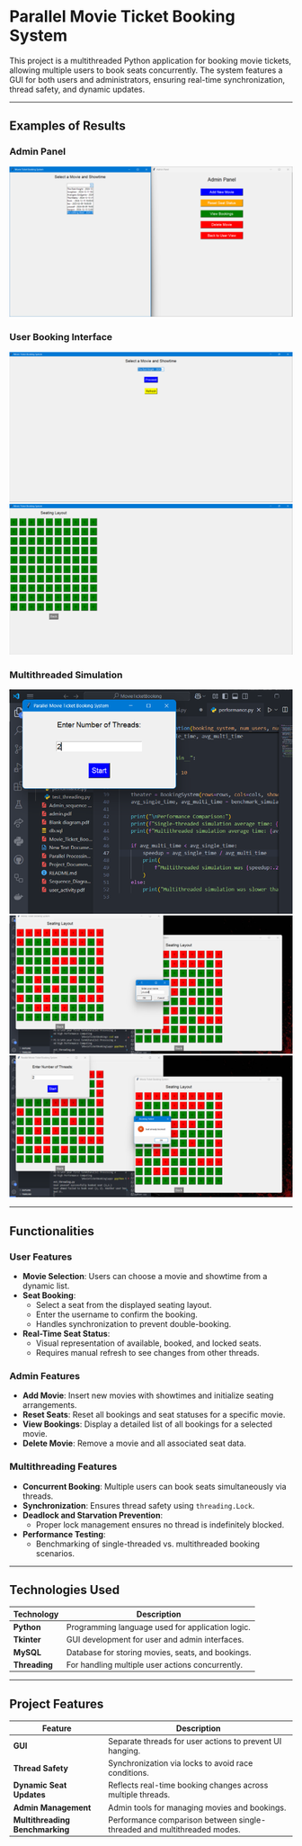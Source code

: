# Parallel Movie Ticket Booking System

This project is a multithreaded Python application for booking movie tickets, allowing multiple users to book seats concurrently. The system features a GUI for both users and administrators, ensuring real-time synchronization, thread safety, and dynamic updates.

---

## Examples of Results

### Admin Panel

![Admin Panel](./Screenshots/Screenshot_(498).png)

### User Booking Interface

![User Interface](./Screenshots/Screenshot_(496).png)
![User Interface](./Screenshots/Screenshot_(497).png)

### Multithreaded Simulation

![Multithreading](./Screenshots/Screenshot_(499).png)
![Multithreading](./Screenshots/Screenshot_(500).png)
![Multithreading](./Screenshots/Screenshot_(501).png)

---

## Functionalities

### User Features
- **Movie Selection**: Users can choose a movie and showtime from a dynamic list.
- **Seat Booking**:
  - Select a seat from the displayed seating layout.
  - Enter the username to confirm the booking.
  - Handles synchronization to prevent double-booking.
- **Real-Time Seat Status**:
  - Visual representation of available, booked, and locked seats.
  - Requires manual refresh to see changes from other threads.

### Admin Features
- **Add Movie**: Insert new movies with showtimes and initialize seating arrangements.
- **Reset Seats**: Reset all bookings and seat statuses for a specific movie.
- **View Bookings**: Display a detailed list of all bookings for a selected movie.
- **Delete Movie**: Remove a movie and all associated seat data.

### Multithreading Features
- **Concurrent Booking**: Multiple users can book seats simultaneously via threads.
- **Synchronization**: Ensures thread safety using `threading.Lock`.
- **Deadlock and Starvation Prevention**:
  - Proper lock management ensures no thread is indefinitely blocked.
- **Performance Testing**:
  - Benchmarking of single-threaded vs. multithreaded booking scenarios.

---

## Technologies Used

| Technology       | Description                                            |
|-------------------|--------------------------------------------------------|
| **Python**       | Programming language used for application logic.       |
| **Tkinter**      | GUI development for user and admin interfaces.         |
| **MySQL**        | Database for storing movies, seats, and bookings.      |
| **Threading**    | For handling multiple user actions concurrently.       |

---

## Project Features

| Feature                          | Description                                                             |
|----------------------------------|-------------------------------------------------------------------------|
| **GUI**                          | Separate threads for user actions to prevent UI hanging.                |
| **Thread Safety**                | Synchronization via locks to avoid race conditions.                     |
| **Dynamic Seat Updates**         | Reflects real-time booking changes across multiple threads.             |
| **Admin Management**             | Admin tools for managing movies and bookings.                           |
| **Multithreading Benchmarking**  | Performance comparison between single-threaded and multithreaded modes. |

